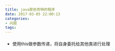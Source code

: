 ```yaml
---
title: java那些奇特的程序
date: 2017-03-05 22:00:13
categories:
- 问题
tags:
---
```



####

- 使用this做参数传递，将自身委托给其他类进行处理
